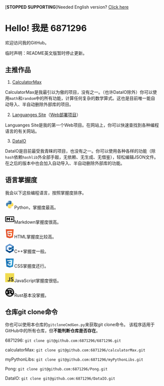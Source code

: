 [**STOPPED SUPPORTING**]Needed English version? [Click here](https://github.com/6871296/6871296/blob/main/README(en).md)

# Hello! 我是 6871296

欢迎访问我的GitHub。

临时声明：README英文版暂时停止更新。

## 主推作品

1. [CalculatorMax](https://github.com/6871296/calculatorMax.git)

CalculatorMax是我最引以为傲的项目，没有之一。（也许DataIO除外）你可以使用`math`和`random`中的所有功能，计算任何复杂的数学算式。这也是目前唯一能自动导入、半自动删除外部库的项目。

2. [Languanges Site](https://github.com/6871296/languages-site.git)（[Web部署项目](https://6871296.github.io/languages-site)）

Languanges Site是我的第一个Web项目。在网站上，你可以快速查找到各种编程语言的有关网站。

3. [DataIO](https://github.com/6871296/DataIO.git)

DataIO是目前最受我青睐的项目，也没有之一。你可以使用各种各样的功能（除`hash`依赖`hashlib`外全部手敲，无依赖、无生成、无借鉴），轻松编辑JSON文件。在之后的版本中也会加入自动导入、半自动删除外部库的功能。



## 语言掌握度

我会以下这些编程语言，按照掌握度排序。

<img src="https://raw.githubusercontent.com/devicons/devicon/refs/heads/master/icons/python/python-original.svg" width=30 height=30 alt="Python，掌握度最高。">Python，掌握度最高。

<img src="https://raw.githubusercontent.com/devicons/devicon/refs/heads/master/icons/markdown/markdown-original.svg" width=30 height=30>Markdown掌握度很高。

<img src="https://raw.githubusercontent.com/devicons/devicon/refs/heads/master/icons/html5/html5-original.svg" width=30 height=30>HTML掌握度比较高。

<img src="https://raw.githubusercontent.com/devicons/devicon/refs/heads/master/icons/cplusplus/cplusplus-original.svg" width=30 height=30>C++掌握度一般。

<img src="https://raw.githubusercontent.com/devicons/devicon/refs/heads/master/icons/css3/css3-original.svg" width=30 height=30>CSS掌握度还行。

<img src="https://raw.githubusercontent.com/devicons/devicon/refs/heads/master/icons/javascript/javascript-original.svg" width=30 height=30>JavaScript掌握度很低。

<img src="https://raw.githubusercontent.com/devicons/devicon/refs/heads/master/icons/rust/rust-original.svg" width=30 height=30>Rust基本没掌握。

## 仓库git clone命令

你也可以使用本仓库的`gitcloneCmdGen.py`来获取git clone命令。 该程序适用于GitHub中的所有仓库，但**不能判断仓库是否存在**。

6871296: `git clone git@github.com:6871296/6871296.git`

calculatorMax: `git clone git@github.com:6871296/calculatorMax.git`

myPythonLibs: `git clone git@github.com:6871296/myPythonLibs.git`

Pong: `git clone git@github.com:6871296/Pong.git`

DataIO: `git clone git@github.com:6871296/DataIO.git`

<!--linklist.h: `git clone git@github.com:6871296/linklist.h.git`-->
